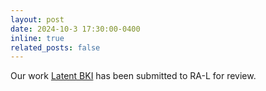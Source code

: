 ```yaml
---
layout: post
date: 2024-10-3 17:30:00-0400
inline: true
related_posts: false
---
```


Our work [Latent BKI](https://arxiv.org/abs/2410.11783) has been submitted to RA-L for review.